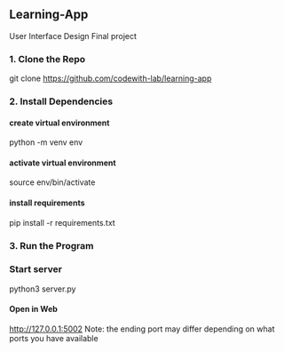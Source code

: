 ## Learning-App
User Interface Design Final project

### 1. Clone the Repo
git clone https://github.com/codewith-lab/learning-app

### 2. Install Dependencies
#### create virtual environment
python -m venv env

#### activate virtual environment
source env/bin/activate

#### install requirements
pip install -r requirements.txt

### 3. Run the Program
### Start server 
python3 server.py

#### Open in Web
http://127.0.0.1:5002 
Note: the ending port may differ depending on what ports you have available




